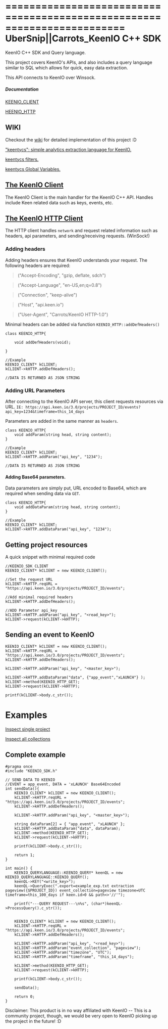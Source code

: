========================================================================
    UberSnip||Carrots_KeenIO C++ SDK
========================================================================

KeenIO C++ SDK and Query language.

This project covers KeenIO's APIs, and also includes a query language similar to SQL which allows for quick, easy data extraction.

This API connects to KeenIO over Winsock.

##### Documentation

[KEENIO_CLIENT](https://github.com/UberSnip/keenio-cpp-sdk/wiki/class::KEENIO_CLIENT)

[HEENIO_HTTP](https://github.com/UberSnip/keenio-cpp-sdk/wiki/class::KEENIO_HTTP)

## WIKI
 Checkout the [wiki](https://github.com/UberSnip/keenio-cpp-sdk/wiki) for detailed implementation of this project :D
 
 ["keentycs": simple analytics extraction language for KeenIO.](https://github.com/UberSnip/keenio-cpp-sdk/wiki/keentycs)
 
 [keentycs filters.](https://github.com/UberSnip/keenio-cpp-sdk/wiki/keentycs-Filters)
 
 [keentycs Global Variables.](https://github.com/UberSnip/keenio-cpp-sdk/wiki/keentycs-Global-Variables)
 

## [The KeenIO Client](https://github.com/UberSnip/keenio-cpp-sdk/wiki/class::KEENIO_CLIENT)
The KeenIO Client is the main handler for the KeenIO C++ API. Handles include Keen related data such as keys, events, etc.

## [The KeenIO HTTP Client](https://github.com/UberSnip/keenio-cpp-sdk/wiki/class::KEENIO_HTTP)
The HTTP client handles `network` and request related information such as headers, api parameters, and sending/receiving requests. (WinSock!)

### Adding headers

Adding headers ensures that KeenIO understands your request. The following headers are required:

> ("Accept-Encoding", "gzip, deflate, sdch")

> ("Accept-Language", "en-US,en;q=0.8")

> ("Connection", "keep-alive")

> ("Host", "api.keen.io")

> ("User-Agent", "Carrots/KeenIO HTTP-1.0")

Minimal headers can be added via function `KEENIO_HTTP::addDefHeaders()`

	class KEENIO_HTTP{
	
		void addDefHeaders(void);
		
	}
	
	//Example
	KEENIO_CLIENT* kCLIENT;
	kCLIENT->kHTTP.addDefHeaders();
	
	//DATA IS RETURNED AS JSON STRING
	
### Adding URL Parameters
After connecting to the KeenIO API server, this client requests resources via URL. `IE: https://api.keen.io/3.0/projects/PROJECT_ID/events?api_key=1234&timeframe=this_14_days`

Parameters are added in the same manner as `headers`.

	class KEENIO_HTTP{
		void addParam(string head, string content);
	}	

	//Example
	KEENIO_CLIENT* kCLIENT;
	kCLIENT->kHTTP.addParam("api_key", "1234");
	
	//DATA IS RETURNED AS JSON STRING
	
	
#### Adding Base64 parameters.
Data parameters are simply put, URL encoded to Base64, which are required when sending data via `GET`.

	class KEENIO_HTTP{
		void addDataParam(string head, string content);
	}	

	//Example
	KEENIO_CLIENT* kCLIENT;
	kCLIENT->kHTTP.addDataParam("api_key", "1234");
	
	

## Getting project resources

A quick snippet with minimal required code

	//KEENIO_SDK CLIENT
	KEENIO_CLIENT* kCLIENT = new KEENIO_CLIENT();
	
	//Set the request URL
	kCLIENT->kHTTP.reqURL = "https://api.keen.io/3.0/projects/PROJECT_ID/events";
	
	//Add minimal required headers
	kCLIENT->kHTTP.addDefHeaders();

	//ADD Parameter api_key
	kCLIENT->kHTTP.addParam("api_key", "<read_key>");
	kCLIENT->request(kCLIENT->kHTTP);

## Sending an event to KeenIO

	KEENIO_CLIENT* kCLIENT = new KEENIO_CLIENT();
	kCLIENT->kHTTP.reqURL = "https://api.keen.io/3.0/projects/PROJECT_ID/events";
	kCLIENT->kHTTP.addDefHeaders();

	kCLIENT->kHTTP.addParam("api_key", "<master_key>");

	kCLIENT->kHTTP.addDataParam("data", {"app_event","xLAUNCH"} );
	kCLIENT->method(KEENIO_HTTP_GET);
	kCLIENT->request(kCLIENT->kHTTP);

	printf(kCLIENT->body.c_str());
	
# Examples

[Inspect single project](https://github.com/UberSnip/keenio-cpp-sdk/wiki/EXAMPLE::InspectProject)

[Inspect all collections](https://github.com/UberSnip/keenio-cpp-sdk/wiki/EXAMPLE::InspectAllCollections)
	
## Complete example	

	#pragma once
	#include "KEENIO_SDK.h"

	// SEND DATA TO KEENIO
	//EVENT = app_event, DATA = 'xLAUNCH' Base64Encoded
	int sendData(){
		KEENIO_CLIENT* kCLIENT = new KEENIO_CLIENT();
		kCLIENT->kHTTP.reqURL = "https://api.keen.io/3.0/projects/PROJECT_ID/events";
		kCLIENT->kHTTP.addDefHeaders();

		kCLIENT->kHTTP.addParam("api_key", "<master_key>");

		string dataParam[2] = { "app_event", "xLAUNCH" };
		kCLIENT->kHTTP.addDataParam("data", dataParam);
		kCLIENT->method(KEENIO_HTTP_GET);
		kCLIENT->request(kCLIENT->kHTTP);

		printf(kCLIENT->body.c_str());
	
		return 1;
	}

	int main() {
		KEENIO_QUERYLANGUAGE::KEENIO_QUERY* keenQL = new KEENIO_QUERYLANGUAGE::KEENIO_QUERY();
		keenQL->KEY("<write_key>");
		keenQL->QueryExec(".export=example_exp.txt extraction pageview({$PROJECT_ID}) event_collection=pageview timezone=UTC timeframe=this_100_days if keen.id>0 && path<>'//'");

		printf("---QUERY REQUEST---\n%s", (char*)keenQL->ProcessQuery().c_str());
	
	
		KEENIO_CLIENT* kCLIENT = new KEENIO_CLIENT();
		kCLIENT->kHTTP.reqURL = "https://api.keen.io/3.0/projects/PROJECT_ID/events";
		kCLIENT->kHTTP.addDefHeaders();

		kCLIENT->kHTTP.addParam("api_key", "<read_key>");
		kCLIENT->kHTTP.addParam("event_collection", "pageview");
		kCLIENT->kHTTP.addParam("timezone", "UTC");
		kCLIENT->kHTTP.addParam("timeframe", "this_14_days");

		kCLIENT->method(KEENIO_HTTP_GET);
		kCLIENT->request(kCLIENT->kHTTP);

		printf(kCLIENT->body.c_str());
	
		sendData();
	
		return 0;
	}



Disclaimer: This product is in no way affiliated with KeenIO -- This is a community project, though, we would be very open to KeenIO picking up the project in the future! :D
